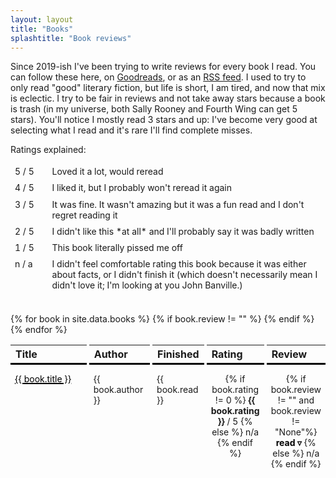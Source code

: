 ```yaml
---
layout: layout
title: "Books"
splashtitle: "Book reviews"
---
```


Since 2019-ish I've been trying to write reviews for every book I read. 
You can follow these here, on [Goodreads](https://www.goodreads.com/user/show/27136484-monica), or as an
[RSS feed](https://www.goodreads.com/review/list_rss/27136484?shelf=read). I used to try 
to only read "good" literary fiction, but life is short, I am tired, and now that mix is eclectic. I try to be fair in reviews and not take away stars because a book is trash (in my universe, both Sally Rooney and Fourth Wing can get 5 stars). You'll notice I mostly read 3 stars and up: I've become very good at selecting what I read and it's rare I'll find complete misses.

<style>
table {
  display: grid;
  border-collapse: collapse;
  gap: 4px;
  max-width: 100%;
  overflow: scroll;
}
table.small {
  grid-template-columns: 1fr 8fr;
}
table.all {
  grid-template-columns: 2.5fr 2fr 1fr 0.7fr 0.7fr;
}

thead,
tbody,
tr {
  display: contents;
}

th,
td {
  font-size: 14px;
}
td.small {
  font-size: 14px;
}
td.center {
  text-align: center;
}
th {
  border-bottom: 3px solid black;
  text-align: left;
  font-size: 16px;
}
table.all td {
  padding-top: 10px;
  padding-bottom: 10px;
}
td a:link, td a:visited {
  color: black;
  text-decoration-color: var(--red);
  text-decoration-thickness: .125em;
}
tr.full {
  display: none;
}
tr.full.show {
  display: contents;
}
tr.full td {
  grid-column: 1 / -1;
  padding: 20px 40px;
  border-left: 3px solid #ddd;
  font-size: 16px;
  line-height: 1.5;
}
button {
  background: transparent;
  font-family: inherit;
  font-size: 14px;
  margin: 0;
  padding: 0;
  border: none;
  cursor: pointer;
  font-weight: bold;
  border-bottom: 2px solid var(--red);
  color: black;
}
tr.full td button {
  margin-right: 24px;
}
@media screen and (max-width:600px) {
  table.all {
    grid-template-columns: 1fr 1fr 0.5fr 0.7fr 0.7fr;
  }
  tr.full td {
    max-width: 80%;
    padding: 16px;
  }
}

</style>
<script>
  function toggleReview(el) {
    const tr = el.parentElement.parentElement;
    const nextTr = tr.nextElementSibling;
    nextTr.classList.toggle('show');
  }
  function hideReview(el) {
    const tr = el.parentElement.parentElement;
    tr.classList.remove('show');
  }
  function copyReview(el) {
    const tr = el.parentElement.parentElement;
    const copyText = tr.querySelector('div').textContent;
    navigator.clipboard.writeText(copyText);
  }
</script>


Ratings explained:
<table class="small">
<tbody>
<tr>
  <td>5 / 5</td>
  <td>Loved it a lot, would reread</td>
</tr>
<tr>
  <td>4 / 5</td>
  <td>I liked it, but I probably won't reread it again</td>
</tr>
<tr>
  <td>3 / 5</td>
  <td>It was fine. It wasn't amazing but it was a fun read and I don't regret reading it</td>
</tr>
<tr>
  <td>2 / 5</td>
  <td>I didn't like this *at all* and I'll probably say it was badly written</td>
</tr>
<tr>
  <td>1 / 5</td>
  <td>This book literally pissed me off</td>
</tr>
<tr>
  <td>n / a</td>
  <td>I didn't feel comfortable rating this book because it was either about facts, or I didn't finish it (which doesn't necessarily mean I didn't love it; I'm looking at you John Banville.)
  </td>
</tr>
</tbody>
</table>
<br>
<table class="all">
  <thead>
    <tr>
      <th>Title</th>
      <th>Author</th>
      <th>Finished</th>
      <th>Rating</th>
      <th>Review</th>
    </tr>
  </thead>
  <tbody>
    {% for book in site.data.books %}
    <tr>
      <td><a href="https://www.goodreads.com/book/show/{{ book.gr_id }}" target="_blank">
      {{ book.title }} </a>
      </td>
      <td>{{ book.author }}</td>
      <td class="small">{{ book.read }}</td>
      <td class="center stars">
        {% if book.rating != 0 %}
          <b>{{ book.rating }}</b> / 5
        {% else %}
          n/a
        {% endif %}
      </td>
      <td class="center read">
        {% if book.review != "" and  book.review != "None"%}
          <button onclick="toggleReview(this)">read ▿</button>
        {% else %}
          n/a
        {% endif %}
      </td>
    </tr>
    {% if book.review != "" %}
      <tr class="full">
        <td><div>{{ book.review }}</div>
        <br>
        <button onclick="hideReview(this)">close ⌃</button>
        <button onclick="copyReview(this)">copy to clipboard</button>
        </td>
      </tr>
    {% endif %}
    {% endfor %}
  </tbody>
</table>

<script>
  // Navigate to https://www.goodreads.com/review/list/27136484-monica?page=1&print=true&shelf=read&sort=date_read&view=table
  // Paste this code in.

  function doit() {
    const all = document.querySelectorAll('#booksBody tr')
    const result = [];
    all.forEach(a => {
      result.push(parseRow(a));
    });
    logFormatted(result.join("\n"))
  }
  function logFormatted(strings, ...values) {
    console.log(String.raw({ raw: strings }, ...values));
  }
  function parseRow(a) {
    const id = a.querySelector('.field.cover > .value .tooltipTrigger').dataset.resourceId
    const title = a.querySelector('.field.title > .value').textContent.trim()
    const author = a.querySelector('.field.author > .value').textContent.replace('*', '').trim()
    const rating = a.querySelectorAll('.field.rating > .value .p10').length 

    const realDate = new Date(a.querySelector('.field.date_read > .value').textContent.trim())
    const prettyDate = formatDate(realDate)

    const reviews = a.querySelectorAll('.field.review > .value > span')
    let review = reviews[0].textContent;
    if (reviews.length == 2) {
      review = reviews[1].textContent;
    }
    
    const output = `- gr_id: ${id}
  title: "${title}"
  author: ${author}
  rating: ${rating}
  read: ${prettyDate}
  review: "${review}"`;

  return output
  //console.log(output)

  function formatDate(dateStr) {
  // Parse the input date string
  const date = new Date(dateStr);
  
  // Get year, month, and day
  const year = date.getFullYear();
  // getMonth() returns 0-11, so add 1 and pad with leading zero if needed
  const month = String(date.getMonth() + 1).padStart(2, '0');
  // getDate() returns day of month, pad with leading zero if needed
  const day = String(date.getDate()).padStart(2, '0');
  
  // Return formatted date string
  return `${year}/${month}/${day}`;
  }
}


</script>